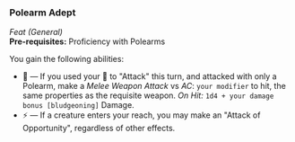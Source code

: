 ### Polearm Adept
*Feat (General)*  
**Pre-requisites:** Proficiency with Polearms  

You gain the following abilities:
* 🔵 — If you used your 🔷 to "Attack" this turn, and attacked with only a Polearm, make a *Melee Weapon Attack* vs *AC*: `your modifier` to hit, the same properties as the requisite weapon. *On Hit:* `1d4 + your damage bonus [bludgeoning]` Damage.
* ⚡ — If a creature enters your reach, you may make an "Attack of Opportunity", regardless of other effects.
